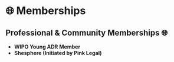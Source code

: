 # 🌐 Memberships  

## Professional & Community Memberships 🌐  

- **WIPO Young ADR Member**  
- **Shesphere (Initiated by Pink Legal)**  
